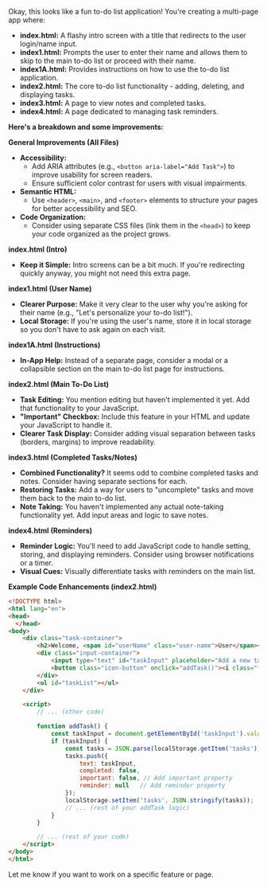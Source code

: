 Okay, this looks like a fun to-do list application! You're creating a multi-page app where:

- **index.html:**  A flashy intro screen with a title that redirects to the user login/name input.
- **index1.html:** Prompts the user to enter their name and allows them to skip to the main to-do list or proceed with their name.
- **index1A.html:** Provides instructions on how to use the to-do list application.
- **index2.html:** The core to-do list functionality - adding, deleting, and displaying tasks.
- **index3.html:** A page to view notes and completed tasks.
- **index4.html:**  A page dedicated to managing task reminders.

**Here's a breakdown and some improvements:**

**General Improvements (All Files)**

* **Accessibility:**
    * Add ARIA attributes (e.g., `<button aria-label="Add Task">`) to improve usability for screen readers.
    * Ensure sufficient color contrast for users with visual impairments.
* **Semantic HTML:**
    * Use `<header>`, `<main>`, and `<footer>` elements to structure your pages for better accessibility and SEO.
* **Code Organization:**
    * Consider using separate CSS files (link them in the `<head>`) to keep your code organized as the project grows.

**index.html (Intro)**

* **Keep it Simple:** Intro screens can be a bit much. If you're redirecting quickly anyway, you might not need this extra page.

**index1.html (User Name)**

* **Clearer Purpose:** Make it very clear to the user why you're asking for their name (e.g., "Let's personalize your to-do list!").
* **Local Storage:** If you're using the user's name, store it in local storage so you don't have to ask again on each visit.

**index1A.html (Instructions)**

* **In-App Help:**  Instead of a separate page, consider a modal or a collapsible section on the main to-do list page for instructions.

**index2.html (Main To-Do List)**

* **Task Editing:** You mention editing but haven't implemented it yet. Add that functionality to your JavaScript.
* **"Important" Checkbox:** Include this feature in your HTML and update your JavaScript to handle it.
* **Clearer Task Display:** Consider adding visual separation between tasks (borders, margins) to improve readability.

**index3.html (Completed Tasks/Notes)**

* **Combined Functionality?**  It seems odd to combine completed tasks and notes. Consider having separate sections for each.
* **Restoring Tasks:** Add a way for users to "uncomplete" tasks and move them back to the main to-do list.
* **Note Taking:** You haven't implemented any actual note-taking functionality yet. Add input areas and logic to save notes.

**index4.html (Reminders)**

* **Reminder Logic:**  You'll need to add JavaScript code to handle setting, storing, and displaying reminders. Consider using browser notifications or a timer.
* **Visual Cues:**  Visually differentiate tasks with reminders on the main list. 

**Example Code Enhancements (index2.html)**

```html
<!DOCTYPE html>
<html lang="en">
<head> 
  </head>
<body>
    <div class="task-container">
        <h2>Welcome, <span id="userName" class="user-name">User</span></h2>
        <div class="input-container">
            <input type="text" id="taskInput" placeholder="Add a new task">
            <button class="icon-button" onclick="addTask()"><i class="fas fa-plus"></i></button>
        </div>
        <ul id="taskList"></ul>
    </div>

    <script>
        // ... (other code)

        function addTask() {
            const taskInput = document.getElementById('taskInput').value.trim();
            if (taskInput) {
                const tasks = JSON.parse(localStorage.getItem('tasks')) || [];
                tasks.push({ 
                    text: taskInput, 
                    completed: false,
                    important: false, // Add important property
                    reminder: null   // Add reminder property 
                });
                localStorage.setItem('tasks', JSON.stringify(tasks));
                // ... (rest of your addTask logic)
            }
        }

        // ... (rest of your code)
    </script>
</body>
</html>
```

Let me know if you want to work on a specific feature or page.
